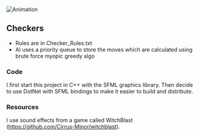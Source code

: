 ![Animation](http://i.imgur.com/5c2ic4c.gif)

## Checkers

 - Rules are in Checker_Rules.txt
 - AI uses a priority queue to store the moves which are calculated using brute force myopic greedy algo

### Code

I first start this project in C++ with the SFML graphics library. Then decide to use DotNet with SFML bindings
to make it easier to build and distribute.

### Resources

I use sound effects from a game called WitchBlast (https://github.com/Cirrus-Minor/witchblast).

